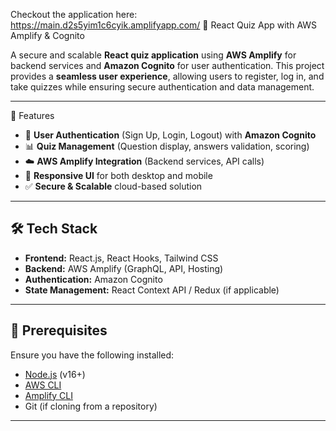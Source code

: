 Checkout the application here: https://main.d2s5yim1c6cyik.amplifyapp.com/
📝 React Quiz App with AWS Amplify & Cognito

A secure and scalable **React quiz application** using **AWS Amplify** for backend services and **Amazon Cognito** for user authentication. This project provides a **seamless user experience**, allowing users to register, log in, and take quizzes while ensuring secure authentication and data management.

---

🚀 Features

- 🔐 **User Authentication** (Sign Up, Login, Logout) with **Amazon Cognito**
- 📊 **Quiz Management** (Question display, answers validation, scoring)
- ☁️ **AWS Amplify Integration** (Backend services, API calls)
- 🎨 **Responsive UI** for both desktop and mobile
- ✅ **Secure & Scalable** cloud-based solution

---

## 🛠️ Tech Stack

- **Frontend:** React.js, React Hooks, Tailwind CSS
- **Backend:** AWS Amplify (GraphQL, API, Hosting)
- **Authentication:** Amazon Cognito
- **State Management:** React Context API / Redux (if applicable)

---

## 📌 Prerequisites

Ensure you have the following installed:

- [Node.js](https://nodejs.org/) (v16+)
- [AWS CLI](https://docs.aws.amazon.com/cli/latest/userguide/install-cliv2.html)
- [Amplify CLI](https://docs.amplify.aws/cli/start/install/)
- Git (if cloning from a repository)

---
